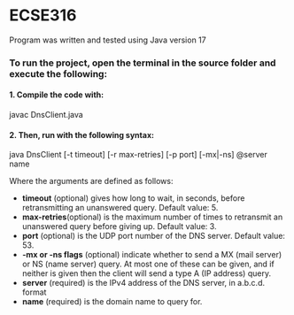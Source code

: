 # ECSE316
Program was written and tested using Java version 17 
### To run the project, open the terminal in the source folder and execute the following:
#### 1. Compile the code with:
javac DnsClient.java
#### 2. Then, run with the following syntax:
java DnsClient [-t timeout] [-r max-retries] [-p port] [-mx|-ns] @server name

Where the arguments are defined as follows:
- **timeout** (optional) gives how long to wait, in seconds, before retransmitting an
unanswered query. Default value: 5.
- **max-retries**(optional) is the maximum number of times to retransmit an
unanswered query before giving up. Default value: 3.
- **port** (optional) is the UDP port number of the DNS server. Default value: 53.
- **-mx or -ns flags** (optional) indicate whether to send a MX (mail server) or NS (name server)
query. At most one of these can be given, and if neither is given then the client will send a
type A (IP address) query.
- **server** (required) is the IPv4 address of the DNS server, in a.b.c.d. format
- **name** (required) is the domain name to query for.
  
